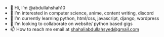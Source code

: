 - 👋 Hi, I’m @abdullahshah10
- 👀 I’m interested in computer science, anime, content writing, discord
- 🌱 I’m currently learning python, html/css, javascript, django, wordpress
- 💞️ I’m looking to collaborate on website/ python based gigs
- 📫 How to reach me email at shahaliabdullahsyed@gmail.com

<!---
abdullahshah10/abdullahshah10 is a ✨ special ✨ repository because its `README.md` (this file) appears on your GitHub profile.
You can click the Preview link to take a look at your changes.
--->
